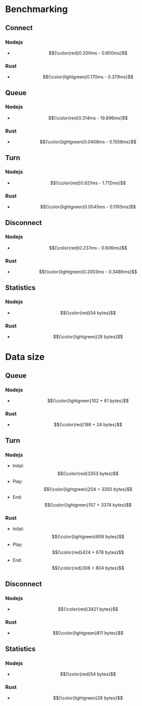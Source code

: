 # Benchmarking

## Connect

### Nodejs
* $${\color{red}0.200ms - 0.600ms}$$
### Rust
* $${\color{lightgreen}0.170ms -  0.379ms}$$

## Queue

### Nodejs
* $${\color{red}0.314ms - 19.896ms}$$
### Rust
* $${\color{lightgreen}0.0408ms - 0.1558ms}$$

## Turn

### Nodejs
* $${\color{red}0.921ms - 1.712ms}$$
### Rust
* $${\color{lightgreen}0.0545ms - 0.1193ms}$$

## Disconnect

### Nodejs
* $${\color{red}0.237ms - 0.606ms}$$
### Rust
* $${\color{lightgreen}0.2003ms - 0.3486ms}$$

## Statistics

### Nodejs
* $${\color{red}54 bytes}$$
### Rust
* $${\color{lightgreen}28 bytes}$$



# Data size

## Queue

### Nodejs
* $${\color{lightgreen}102 + 61 bytes}$$
### Rust
* $${\color{red}186 + 24 bytes}$$ 

## Turn

### Nodejs
* Inital: $${\color{red}3353 bytes}$$
* Play: $${\color{lightgreen}204 + 3350 bytes}$$
* End: $${\color{lightgreen}157 + 3374 bytes}$$
### Rust
* Inital: $${\color{lightgreen}806 bytes}$$
* Play: $${\color{red}424 + 678 bytes}$$
* End: $${\color{red}306 + 804 bytes}$$

## Disconnect

### Nodejs
* $${\color{red}3421 bytes}$$
### Rust
* $${\color{lightgreen}811 bytes}$$

## Statistics

### Nodejs
* $${\color{red}54 bytes}$$
### Rust
* $${\color{lightgreen}28 bytes}$$
